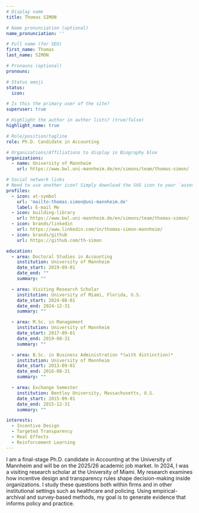 ```yaml
---
# Display name
title: Thomas SIMON

# Name pronunciation (optional)
name_pronunciation: ''

# Full name (for SEO)
first_name: Thomas
last_name: SIMON

# Pronouns (optional)
pronouns:

# Status emoji
status:
  icon:

# Is this the primary user of the site?
superuser: true

# Highlight the author in author lists? (true/false)
highlight_name: true

# Role/position/tagline
role: Ph.D. Candidate in Accounting

# Organizations/Affiliations to display in Biography blox
organizations:
  - name: University of Mannheim
    url: https://www.bwl.uni-mannheim.de/en/simons/team/thomas-simon/

# Social network links
# Need to use another icon? Simply download the SVG icon to your `assets/media/icons/` folder.
profiles:
  - icon: at-symbol
    url: 'mailto:thomas.simon@uni-mannheim.de'
    label: E-mail Me
  - icon: building-library
    url: https://www.bwl.uni-mannheim.de/en/simons/team/thomas-simon/
  - icon: brands/linkedin
    url: https://www.linkedin.com/in/thomas-simon-mannheim/
  - icon: brands/github
    url: https://github.com/th-simon

education:
  - area: Doctoral Studies in Accounting
    institution: University of Mannheim
    date_start: 2019-09-01
    date_end: ""
    summary: ""

  - area: Visiting Research Scholar
    institution: University of Miami, Florida, U.S.
    date_start: 2024-08-01
    date_end: 2024-12-31
    summary: ""

  - area: M.Sc. in Management
    institution: University of Mannheim
    date_start: 2017-09-01
    date_end: 2019-08-31
    summary: ""

  - area: B.Sc. in Business Administration *(with distinction)*
    institution: University of Mannheim
    date_start: 2013-09-01
    date_end: 2016-08-31
    summary: ""

  - area: Exchange Semester
    institution: Bentley University, Massachusetts, U.S.
    date_start: 2015-09-01
    date_end: 2015-12-31
    summary: ""

interests:
  - Incentive Design
  - Targeted Transparency
  - Real Effects
  - Reinforcement Learning
---
```


I am a final-stage Ph.D. candidate in Accounting at the University of Mannheim and will be on the 2025/26 academic job market. In 2024, I was a visiting research scholar at the University of Miami. My research examines how incentive design and transparency rules shape decision-making inside organizations. I study these questions both within firms and in other institutional settings such as healthcare and policing. Using empirical-archival and survey-based methods, my goal is to generate evidence that informs policy and practice.

